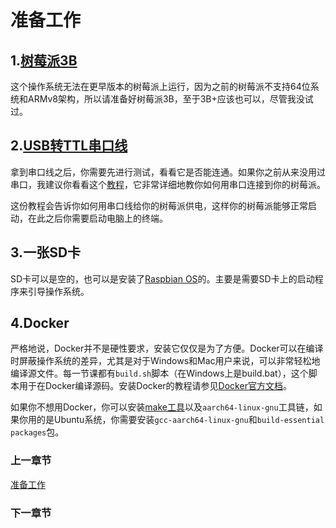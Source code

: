 # 准备工作
## 1.[树莓派3B](https://uland.taobao.com/sem/tbsearch?refpid=mm_26632258_3504122_32538762&keyword=%E6%A0%91%E8%8E%93%E6%B4%BE3b&clk1=d3e729957468c523d3c0e60467960951&upsid=d3e729957468c523d3c0e60467960951)
这个操作系统无法在更早版本的树莓派上运行，因为之前的树莓派不支持64位系统和ARMv8架构，所以请准备好树莓派3B，至于3B+应该也可以，尽管我没试过。  
## 2.[USB转TTL串口线](https://s.taobao.com/search?q=usb%E8%BD%ACttl&imgfile=&commend=all&ssid=s5-e&search_type=item&sourceId=tb.index&spm=a21bo.2017.201856-taobao-item.1&ie=utf8&initiative_id=tbindexz_20170306)
拿到串口线之后，你需要先进行测试，看看它是否能连通。如果你之前从来没用过串口，我建议你看看这个[教程](https://cdn-learn.adafruit.com/downloads/pdf/adafruits-raspberry-pi-lesson-5-using-a-console-cable.pdf)，它非常详细地教你如何用串口连接到你的树莓派。  
  
这份教程会告诉你如何用串口线给你的树莓派供电，这样你的树莓派能够正常启动，在此之后你需要启动电脑上的终端。  
  
## 3.一张SD卡
SD卡可以是空的，也可以是安装了[Raspbian OS](https://www.raspberrypi.org/downloads/raspbian/)的。主要是需要SD卡上的启动程序来引导操作系统。  

## 4.Docker
严格地说，Docker并不是硬性要求，安装它仅仅是为了方便。Docker可以在编译时屏蔽操作系统的差异，尤其是对于Windows和Mac用户来说，可以非常轻松地编译源文件。每一节课都有`build.sh`脚本（在Windows上是build.bat），这个脚本用于在Docker编译源码。安装Docker的教程请参见[Docker官方文档](https://docs.docker.com/install/)。  
  
如果你不想用Docker，你可以安装[make工具](http://www.math.tau.ac.il/~danha/courses/software1/make-intro.html)以及`aarch64-linux-gnu`工具链，如果你用的是Ubuntu系统，你需要安装`gcc-aarch64-linux-gnu`和`build-essential packages`包。  
  
### 上一章节
[准备工作](https://github.com/Sword-holder/raspberry-pi-os-cn/blob/master/docs/Introduction.md)
### 下一章节
